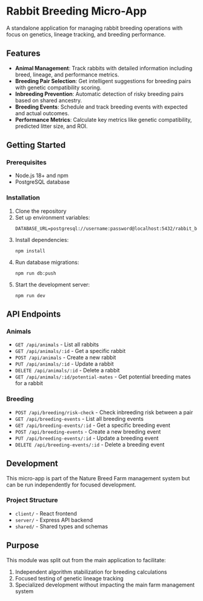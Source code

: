 # Rabbit Breeding Micro-App

A standalone application for managing rabbit breeding operations with focus on genetics, lineage tracking, and breeding performance.

## Features

- **Animal Management**: Track rabbits with detailed information including breed, lineage, and performance metrics.
- **Breeding Pair Selection**: Get intelligent suggestions for breeding pairs with genetic compatibility scoring.
- **Inbreeding Prevention**: Automatic detection of risky breeding pairs based on shared ancestry.
- **Breeding Events**: Schedule and track breeding events with expected and actual outcomes.
- **Performance Metrics**: Calculate key metrics like genetic compatibility, predicted litter size, and ROI.

## Getting Started

### Prerequisites

- Node.js 18+ and npm
- PostgreSQL database

### Installation

1. Clone the repository
2. Set up environment variables:
   ```
   DATABASE_URL=postgresql://username:password@localhost:5432/rabbit_breeding
   ```
3. Install dependencies:
   ```
   npm install
   ```
4. Run database migrations:
   ```
   npm run db:push
   ```
5. Start the development server:
   ```
   npm run dev
   ```

## API Endpoints

### Animals

- `GET /api/animals` - List all rabbits
- `GET /api/animals/:id` - Get a specific rabbit
- `POST /api/animals` - Create a new rabbit
- `PUT /api/animals/:id` - Update a rabbit
- `DELETE /api/animals/:id` - Delete a rabbit
- `GET /api/animals/:id/potential-mates` - Get potential breeding mates for a rabbit

### Breeding

- `POST /api/breeding/risk-check` - Check inbreeding risk between a pair
- `GET /api/breeding-events` - List all breeding events
- `GET /api/breeding-events/:id` - Get a specific breeding event
- `POST /api/breeding-events` - Create a new breeding event
- `PUT /api/breeding-events/:id` - Update a breeding event
- `DELETE /api/breeding-events/:id` - Delete a breeding event

## Development

This micro-app is part of the Nature Breed Farm management system but can be run independently for focused development.

### Project Structure

- `client/` - React frontend
- `server/` - Express API backend
- `shared/` - Shared types and schemas

## Purpose

This module was split out from the main application to facilitate:

1. Independent algorithm stabilization for breeding calculations
2. Focused testing of genetic lineage tracking
3. Specialized development without impacting the main farm management system